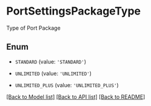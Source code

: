 # PortSettingsPackageType

Type of Port Package

## Enum

* `STANDARD` (value: `'STANDARD'`)

* `UNLIMITED` (value: `'UNLIMITED'`)

* `UNLIMITED_PLUS` (value: `'UNLIMITED_PLUS'`)

[[Back to Model list]](../README.md#documentation-for-models) [[Back to API list]](../README.md#documentation-for-api-endpoints) [[Back to README]](../README.md)


